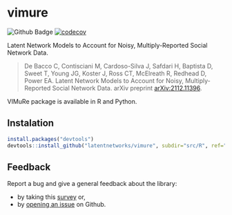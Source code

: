 
<!-- README.md is generated from README.Rmd. Please edit that file -->

# vimure

![Github Badge](https://github.com/latentnetworks/vimure/workflows/test/badge.svg)
[![codecov](https://codecov.io/gh/latentnetworks/vimure/branch/main/graph/badge.svg?token=NAZP90D12J)](https://codecov.io/gh/latentnetworks/vimure)

Latent Network Models to Account for Noisy, Multiply-Reported Social Network Data.

> De Bacco C, Contisciani M, Cardoso-Silva J, Safdari H, Baptista D, Sweet T, Young JG, Koster J, Ross CT, McElreath R, Redhead D, Power EA. Latent Network Models to Account for Noisy, Multiply-Reported Social Network Data. arXiv preprint [arXiv:2112.11396](https://arxiv.org/abs/2112.11396).

VIMuRe package is available in R and Python. 

## Instalation

```r
install.packages("devtools")
devtools::install_github("latentnetworks/vimure", subdir="src/R", ref="develop")
```

## Feedback

Report a bug and give a general feedback about the library:

- by taking this [survey](https://forms.gle/QaK5AWWYy78jZfyR6) or,
- by [opening an issue](https://github.com/latentnetworks/vimure/issues/new/choose) on Github.
